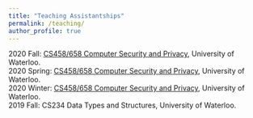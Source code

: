 ```yaml
---
title: "Teaching Assistantships"
permalink: /teaching/
author_profile: true
---
```


2020 Fall: [CS458/658 Computer Security and Privacy](https://crysp.uwaterloo.ca/courses/cs458/F20-material/), University of Waterloo. <br>
2020 Spring: [CS458/658 Computer Security and Privacy](https://crysp.uwaterloo.ca/courses/cs458/S20-material/), University of Waterloo. <br>
2020 Winter: [CS458/658 Computer Security and Privacy](https://crysp.uwaterloo.ca/courses/cs458/W20-material/), University of Waterloo. <br>
2019 Fall: CS234 Data Types and Structures, University of Waterloo. <br>

